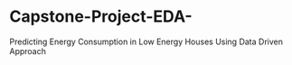 # Capstone-Project-EDA-
Predicting Energy Consumption in Low Energy Houses Using Data Driven Approach
